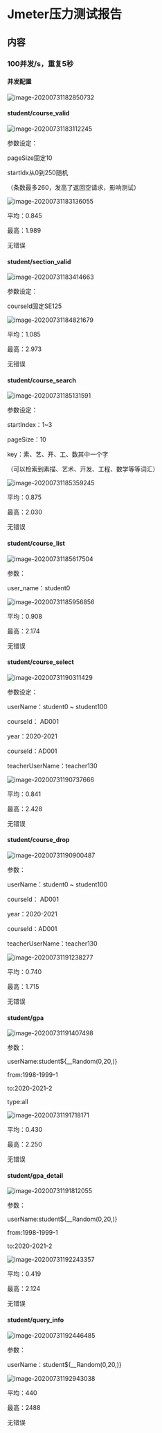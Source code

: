 # Jmeter压力测试报告

## 内容

### 100并发/s，重复5秒

#### 并发配置

![image-20200731182850732](Jmeter%E5%8E%8B%E5%8A%9B%E6%B5%8B%E8%AF%95%E6%8A%A5%E5%91%8A.assets/image-20200731182850732.png)

#### student/course_valid

![image-20200731183112245](Jmeter%E5%8E%8B%E5%8A%9B%E6%B5%8B%E8%AF%95%E6%8A%A5%E5%91%8A.assets/image-20200731183112245.png)

参数设定：

pageSize固定10

startIdx从0到250随机

（条数最多260，发高了返回空请求，影响测试）

![image-20200731183136055](Jmeter%E5%8E%8B%E5%8A%9B%E6%B5%8B%E8%AF%95%E6%8A%A5%E5%91%8A.assets/image-20200731183136055.png)

平均：0.845

最高：1.989

无错误

#### student/section_valid

![image-20200731183414663](Jmeter%E5%8E%8B%E5%8A%9B%E6%B5%8B%E8%AF%95%E6%8A%A5%E5%91%8A.assets/image-20200731183414663.png)

参数设定：

courseId固定SE125

![image-20200731184821679](Jmeter%E5%8E%8B%E5%8A%9B%E6%B5%8B%E8%AF%95%E6%8A%A5%E5%91%8A.assets/image-20200731184821679.png)

平均：1.085

最高：2.973

无错误

#### student/course_search

![image-20200731185131591](Jmeter%E5%8E%8B%E5%8A%9B%E6%B5%8B%E8%AF%95%E6%8A%A5%E5%91%8A.assets/image-20200731185131591.png)

参数设定：

startIndex：1~3

pageSize：10

key：素、艺、开、工、数其中一个字

（可以检索到素描、艺术、开发、工程、数学等等词汇）

![image-20200731185359245](Jmeter%E5%8E%8B%E5%8A%9B%E6%B5%8B%E8%AF%95%E6%8A%A5%E5%91%8A.assets/image-20200731185359245.png)

平均：0.875

最高：2.030

无错误

#### student/course_list

![image-20200731185617504](Jmeter%E5%8E%8B%E5%8A%9B%E6%B5%8B%E8%AF%95%E6%8A%A5%E5%91%8A.assets/image-20200731185617504.png)

参数：

user_name：student0

![image-20200731185956856](Jmeter%E5%8E%8B%E5%8A%9B%E6%B5%8B%E8%AF%95%E6%8A%A5%E5%91%8A.assets/image-20200731185956856.png)

平均：0.908

最高：2.174

无错误



#### student/course_select

![image-20200731190311429](Jmeter%E5%8E%8B%E5%8A%9B%E6%B5%8B%E8%AF%95%E6%8A%A5%E5%91%8A.assets/image-20200731190311429.png)

参数设定：

userName：student0 ~ student100

courseId： AD001

year：2020-2021

courseId：AD001

teacherUserName：teacher130

![image-20200731190737666](Jmeter%E5%8E%8B%E5%8A%9B%E6%B5%8B%E8%AF%95%E6%8A%A5%E5%91%8A.assets/image-20200731190737666.png)

平均：0.841

最高：2.428

无错误

#### student/course_drop

![image-20200731190900487](Jmeter%E5%8E%8B%E5%8A%9B%E6%B5%8B%E8%AF%95%E6%8A%A5%E5%91%8A.assets/image-20200731190900487.png)

参数：

userName：student0 ~ student100

courseId： AD001

year：2020-2021

courseId：AD001

teacherUserName：teacher130

![image-20200731191238277](Jmeter%E5%8E%8B%E5%8A%9B%E6%B5%8B%E8%AF%95%E6%8A%A5%E5%91%8A.assets/image-20200731191238277.png)

平均：0.740

最高：1.715

无错误

#### student/gpa

![image-20200731191407498](Jmeter%E5%8E%8B%E5%8A%9B%E6%B5%8B%E8%AF%95%E6%8A%A5%E5%91%8A.assets/image-20200731191407498.png)

参数：

userName:student${__Random(0,20,)}

from:1998-1999-1

to:2020-2021-2

type:all

![image-20200731191718171](Jmeter%E5%8E%8B%E5%8A%9B%E6%B5%8B%E8%AF%95%E6%8A%A5%E5%91%8A.assets/image-20200731191718171.png)

平均：0.430

最高：2.250

无错误

#### student/gpa_detail

![image-20200731191812055](Jmeter%E5%8E%8B%E5%8A%9B%E6%B5%8B%E8%AF%95%E6%8A%A5%E5%91%8A.assets/image-20200731191812055.png)

参数：

userName:student${__Random(0,20,)}

from:1998-1999-1

to:2020-2021-2

![image-20200731192243357](Jmeter%E5%8E%8B%E5%8A%9B%E6%B5%8B%E8%AF%95%E6%8A%A5%E5%91%8A.assets/image-20200731192243357.png)

平均：0.419

最高：2.124

无错误

#### student/query_info

![image-20200731192446485](Jmeter%E5%8E%8B%E5%8A%9B%E6%B5%8B%E8%AF%95%E6%8A%A5%E5%91%8A.assets/image-20200731192446485.png)

参数：

userName：student${__Random(0,20,)}

![image-20200731192943038](Jmeter%E5%8E%8B%E5%8A%9B%E6%B5%8B%E8%AF%95%E6%8A%A5%E5%91%8A.assets/image-20200731192943038.png)

平均：440

最高：2488

无错误